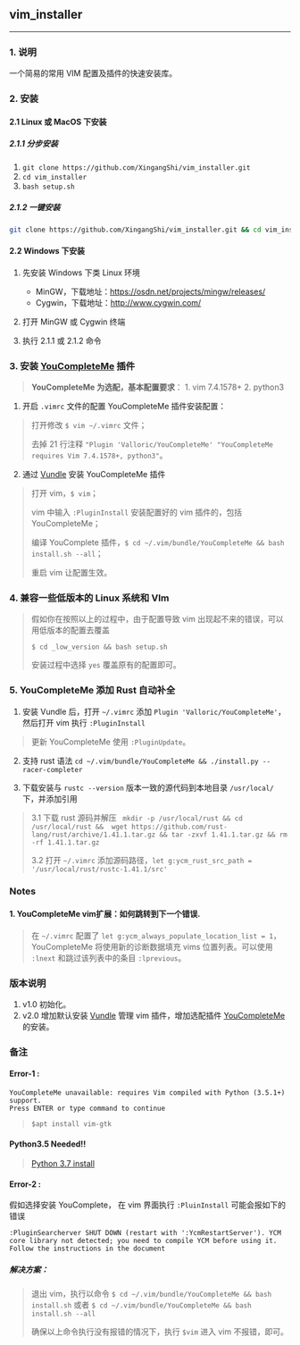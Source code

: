 ## vim_installer

---

### 1. 说明
一个简易的常用 VIM 配置及插件的快速安装库。

### 2. 安装

#### 2.1 Linux 或 MacOS 下安装
##### 2.1.1 分步安装
1. `git clone https://github.com/XingangShi/vim_installer.git`
2. `cd vim_installer`
3. `bash setup.sh`

##### 2.1.2 一键安装
```bash
git clone https://github.com/XingangShi/vim_installer.git && cd vim_installer && bash setup.sh && cd -
```

#### 2.2 Windows 下安装
1. 先安装 Windows 下类 Linux 环境
    * MinGW，下载地址：https://osdn.net/projects/mingw/releases/
    * Cygwin，下载地址：http://www.cygwin.com/

2. 打开 MinGW 或 Cygwin 终端

3. 执行 2.1.1 或 2.1.2 命令

### 3. 安装 [YouCompleteMe](https://github.com/ycm-core/YouCompleteMe) 插件
> **YouCompleteMe 为选配，基本配置要求**： 1. vim 7.4.1578+ 2. python3

1. 开启 `.vimrc` 文件的配置 YouCompleteMe 插件安装配置：
> 打开修改 `$ vim ~/.vimrc` 文件；
>
> 去掉 21 行注释 `"Plugin 'Valloric/YouCompleteMe' "YouCompleteMe requires Vim 7.4.1578+, python3"`。

2. 通过 [Vundle](https://github.com/VundleVim/Vundle.vim) 安装 YouCompleteMe 插件
>  打开 vim，`$ vim`；
>
>  vim 中输入 `:PluginInstall` 安装配置好的 vim 插件的，包括 YouCompleteMe；
>
>  编译 YouComplete 插件，`$ cd ~/.vim/bundle/YouCompleteMe && bash install.sh --all`；
>
>  重启 vim 让配置生效。

### 4. 兼容一些低版本的 Linux 系统和 VIm
> 假如你在按照以上的过程中，由于配置导致 vim 出现起不来的错误，可以用低版本的配置去覆盖
>
> `$ cd _low_version && bash setup.sh`
>
> 安装过程中选择 `yes` 覆盖原有的配置即可。

### 5. YouCompleteMe 添加 Rust 自动补全
1. 安装 Vundle 后，打开 `~/.vimrc` 添加 `Plugin 'Valloric/YouCompleteMe'`，然后打开 vim 执行 `:PluginInstall`
>
> 更新 YouCompleteMe 使用 `:PluginUpdate`。

2. 支持 rust 语法  `cd ~/.vim/bundle/YouCompleteMe && ./install.py --racer-completer`

3. 下载安装与 `rustc --version` 版本一致的源代码到本地目录 `/usr/local/` 下，并添加引用
>
> 3.1 下载 rust 源码并解压 ` mkdir -p /usr/local/rust && cd /usr/local/rust &&  wget https://github.com/rust-lang/rust/archive/1.41.1.tar.gz && tar -zxvf 1.41.1.tar.gz && rm -rf 1.41.1.tar.gz`
>
> 3.2 打开 `~/.vimrc` 添加源码路径，`let g:ycm_rust_src_path = '/usr/local/rust/rustc-1.41.1/src'`


### Notes

#### 1. YouCompleteMe vim扩展：如何跳转到下一个错误.
> 在 `~/.vimrc` 配置了 `let g:ycm_always_populate_location_list = 1`，YouCompleteMe 将使用新的诊断数据填充 vims 位置列表。可以使用 `:lnext` 和跳过该列表中的条目 `:lprevious`。


### 版本说明
1. v1.0 初始化。
2. v2.0 增加默认安装 [Vundle](https://github.com/VundleVim/Vundle.vim) 管理 vim 插件，增加选配插件  [YouCompleteMe](https://github.com/ycm-core/YouCompleteMe) 的安装。

### 备注
#### Error-1 :
```
YouCompleteMe unavailable: requires Vim compiled with Python (3.5.1+) support.
Press ENTER or type command to continue
```
> `$apt install vim-gtk `

#### Python3.5 Needed!!
> [Python 3.7 install](https://raw.githubusercontent.com/xingangshi/config_tools/master/000_gists_bak/python3_install.sh)

#### Error-2 :
假如选择安装 YouComplete， 在 vim 界面执行 `:PluinInstall` 可能会报如下的错误
```
:PluginSearcherver SHUT DOWN (restart with ':YcmRestartServer'). YCM core library not detected; you need to compile YCM before using it. Follow the instructions in the document
```
##### 解决方案：
> 退出 vim，执行以命令 `$ cd ~/.vim/bundle/YouCompleteMe && bash install.sh` 或者 `$ cd ~/.vim/bundle/YouCompleteMe && bash install.sh --all`
>
> 确保以上命令执行没有报错的情况下，执行 `$vim` 进入 vim 不报错，即可。
